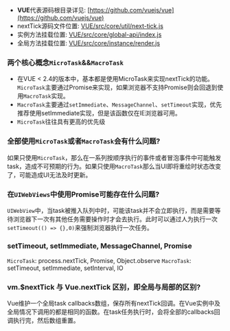 
- **VUE**代表源码根目录详见: [https://github.com/vuejs/vue](https://github.com/vuejs/vue)
- nextTick源码文件位置: [VUE/src/core/util/next-tick.js](https://github.com/vuejs/vue/blob/dev/src/core/util/next-tick.js)
- 实例方法挂载位置: [VUE/src/core/global-api/index.js](https://github.com/vuejs/vue/blob/dev/src/core/global-api/index.js)
- 全局方法挂载位置: [VUE/src/core/instance/render.js](https://github.com/vuejs/vue/blob/dev/src/core/instance/render.js)


### 两个核心概念`MicroTask`&&`MacroTask`

- 在VUE < 2.4的版本中，基本都是使用MicroTask来实现nextTick的功能。`MicroTask`主要通过Promise来实现，如果浏览器不支持Promise则会回退到使用`MacroTask`实现。
- `MacroTask`主要通过`setImmediate`、`MessageChannel`、`setTimeout`实现，优先推荐使用setImmediate实现，但是该函数仅在IE浏览器可用。
- `MicroTask`往往具有更高的优先级

### 全部使用`MicroTask`或者`MacroTask`会有什么问题?

如果只使用`MicroTask`，那么在一系列按顺序执行的事件或者冒泡事件中可能触发task，造成不可预期的行为。如果只使用`MacroTask`那么当UI即将重绘时状态改变了，可能造成UI无法及时更新。

### 在`UIWebViews`中使用Promise可能存在什么问题?

`UIWebView`中，当task被推入队列中时，可能该task并不会立即执行，而是需要等待浏览器下一次有其他任务需要操作时才会去执行。此时可以通过人为执行一次`setTimeout(() => {},0)`来强制浏览器执行一次任务。

### setTimeout, setImmediate, MessageChannel, Promise

`MicroTask`: process.nextTick, Promise, Object.observe
`MacroTask`: setTimeout, setImmediate, setInterval, IO


### vm.$nextTick 与 Vue.nextTick 区别，即全局与局部的区别?

Vue维护一个全局task callbacks数组，保存所有nextTick回调。在Vue实例中及全局情况下调用的都是相同的函数。在task任务执行时，会将全部的callbacks回调执行完，然后数组重置。